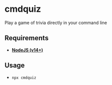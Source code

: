 # cmdquiz
Play a game of trivia directly in your command line

## Requirements
- **[NodeJS (v14+)](https://nodejs.org)**

## Usage
- `npx cmdquiz`
